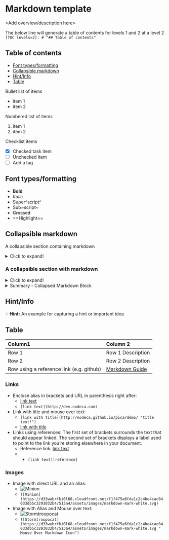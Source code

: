 # Markdown template

<Add overview/description here>

The below line will generate a table of contents for levels 1 and 2 at a level 2
`[TOC levels=2]: # "## Table of contents"`

[TOC levels=2]: # "## Table of contents"

## Table of contents
- [Font types/formatting](#font-typesformatting)
- [Collapsible markdown](#collapsible-markdown)
- [Hint/Info](#hintinfo)
- [Table](#table)

Bullet list of items
* item 1
* item 2

Numbered list of items
1. item 1
2. item 2

Checklist items
- [x] Checked task item
- [ ] Unchecked item
- [ ] Add a tag

## Font types/formatting

- **Bold**
- *Italic*
- Super^script^
- Sub~script~
- ~~Crossed~~
- ==Highlight==

## Collapsible markdown
A collapsible section containing markdown
<details>
<summary>Click to expand!</summary>
## Heading
1. A numbered
2. list
   3. With some
   4. Sub bullets

</details>


### A collapsible section with markdown
<details>
<summary>Click to expand!</summary>
## Heading
  1. A numbered
  2. list
     * With some
     * Sub bullets
</details>

<details>
<summary>Summary - Collapsed Markdown Block</summary>
<p>

```c#
public class Order
{
    public int OrderId { get; set; }
    public int CustomerId { get; set; }

    public List<int> Products { get; set; }
}
```

</p>
</details>

## Hint/Info

:bulb: **Hint:** An example for capturing a hint or important idea

## Table

| Column1                                  | Column 2                             |
|:-----------------------------------------|:-------------------------------------|
| Row 1                                    | Row 1 Description                    |
| Row 2                                    | Row 2 Description                    |
| Row using a reference link (e.g. github) | [Markdown Guide][Markdown Guide.org] |

### Links
* Enclose alias in brackets and URL in parenthesis right after:
  * [link text](http://dev.nodeca.com)
  * `[link text](http://dev.nodeca.com)`
* Link with title and mouse over text:
  * `[link with title](http://nodeca.github.io/pica/demo/ "title text!")`
  * [link with title](http://nodeca.github.io/pica/demo/ "title text!")
* Links using references: The first set of brackets surrounds the text that should appear linked. The second set of brackets displays a label used to point to the link you’re storing elsewhere in your document.
  * Reference link: [link text][reference]
  * * `[link text][reference]`

<!--- Comment: Add any Reference links below -->
[reference]: https://en.wikipedia.org/wiki/Hobbit#Lifestyle  "Title"
[Markdown Guide.org]: https://www.markdownguide.org/basic-syntax/
[HackMD-it]: https://hackmd.io/c/tutorials/%2Fs%2Fhackmd-it
[Markdown Icon]: https://d33wubrfki0l68.cloudfront.net/f1f475a6fda1c2c4be4cac04033db5c3293032b4/513a4/assets/images/markdown-mark-white.svg

### Images
* Image with direct URL and an alias:
  * ![Minion](https://d33wubrfki0l68.cloudfront.net/f1f475a6fda1c2c4be4cac04033db5c3293032b4/513a4/assets/images/markdown-mark-white.svg)
  * `![Minion](https://d33wubrfki0l68.cloudfront.net/f1f475a6fda1c2c4be4cac04033db5c3293032b4/513a4/assets/images/markdown-mark-white.svg)`
* Image with Alias and Mouse over text:
  * ![Stormtroopocat](https://d33wubrfki0l68.cloudfront.net/f1f475a6fda1c2c4be4cac04033db5c3293032b4/513a4/assets/images/markdown-mark-white.svg " Mouse Over Markdown Icon")
  * `![Stormtroopocat](https://d33wubrfki0l68.cloudfront.net/f1f475a6fda1c2c4be4cac04033db5c3293032b4/513a4/assets/images/markdown-mark-white.svg " Mouse Over Markdown Icon")`